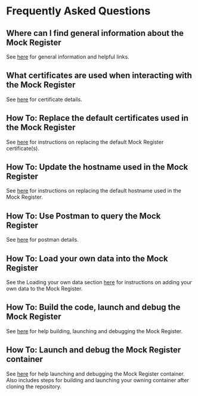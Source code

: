 # Frequently Asked Questions

## Where can I find general information about the Mock Register
See [here](../../README.md) for general information and helpful links.


## What certificates are used when interacting with the Mock Register
See [here](../../CertificateManagement/README.md) for certificate details.


## How To: Replace the default certificates used in the Mock Register
See [here](../../CertificateManagement/README.md) for instructions on replacing the default Mock Register certificate(s). 


## How To: Update the hostname used in the Mock Register
See [here](HowToUpdateRegisterHostname.md) for instructions on replacing the default hostname used in the Mock Register.


## How To: Use Postman to query the Mock Register
See [here](../../Postman/README.md) for postman details.


## How To: Load your own data into the Mock Register
See the Loading your own data section [here](../../README.md) for instructions on adding your own data to the Mock Register.


## How To: Build the code, launch and debug the Mock Register
See [here](../debugging/HELP.md) for help building, launching and debugging the Mock Register.


## How To: Launch and debug the Mock Register container
See [here](../container/HELP.md) for help launching and debugging the Mock Register container. Also includes steps for building and launching your owning container after cloning the repository.
